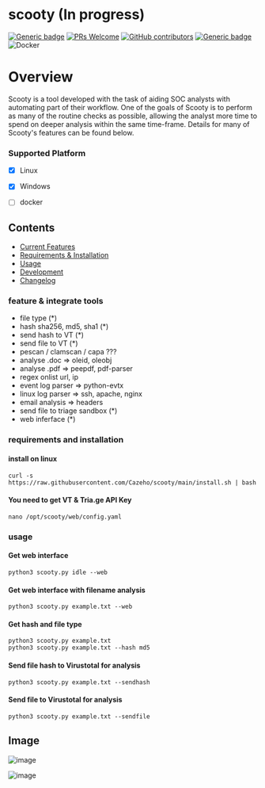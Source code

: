 # scooty (In progress)

[![Generic badge](https://img.shields.io/badge/Made%20with-Python-blue.svg?style=flat-square)](https://github.com/Cazeho/scooty)
[![PRs Welcome](https://img.shields.io/badge/PRs-welcome-green.svg?style=flat-square)](https://github.com/Cazeho/scooty)
[![GitHub contributors](https://img.shields.io/github/contributors/Cazeho/scooty.svg?style=flat-square)](https://github.com/Cazeho/scooty/graphs/contributors/)
[![Generic badge](https://img.shields.io/badge/Built%20For-SOC%20Analyst's-olive.svg?style=flat-square)](https://GitHub.com/theresafewconors/sooty)
![Docker](https://img.shields.io/badge/Docker-Unsupported-red)


# Overview

Scooty is a tool developed with the task of aiding SOC analysts with automating part of their workflow. One of the goals of Scooty is to perform as many of the routine checks as possible, allowing the analyst more time to spend on deeper analysis within the same time-frame. Details for many of Scooty's features can be found below.

### Supported Platform

- [x] Linux 
- [x] Windows
- [ ] docker


## Contents
 - [Current Features](#feature--integrate-tools)
 - [Requirements & Installation](#requirements-and-installation)
 - [Usage](#usage)
 - [Development](#development)
 - [Changelog](#changelog)


### feature & integrate tools

- file type (*)
- hash sha256, md5, sha1 (*)
- send hash to VT (*)
- send file to VT (*)
- pescan / clamscan / capa ???
- analyse .doc => oleid, oleobj
- analyse .pdf => peepdf, pdf-parser
- regex onlist url, ip
- event log parser => python-evtx
- linux log parser => ssh, apache, nginx
- email analysis => headers
- send file to triage sandbox (*)
- web inferface (*)

### requirements and installation

#### install on linux

```curl -s https://raw.githubusercontent.com/Cazeho/scooty/main/install.sh | bash```

#### You need to get VT & Tria.ge API Key

```nano /opt/scooty/web/config.yaml```

### usage

#### Get web interface

```python3 scooty.py idle --web```

#### Get web interface with filename analysis

```python3 scooty.py example.txt --web```

#### Get hash and file type

```python3 scooty.py example.txt```
<br>
```python3 scooty.py example.txt --hash md5```

#### Send file hash to Virustotal for analysis

```python3 scooty.py example.txt --sendhash```

#### Send file to Virustotal for analysis

```python3 scooty.py example.txt --sendfile```

## Image


![image](https://github.com/Cazeho/scooty/assets/58745332/de4fc767-796d-4dd0-85c5-e13bd367c6bd)


![image](https://github.com/Cazeho/scooty/assets/58745332/ebcb76b8-4409-4d0c-9765-699838995876)






